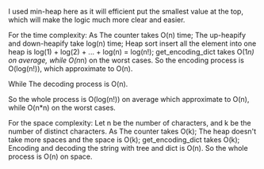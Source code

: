 I used min-heap here as it will efficient put the smallest value at the top, which will make the logic much more clear and easier. 


For the time complexity:
As
	The counter takes O(n) time;
	The up-heapify and down-heapify take log(n) time;
	Heap sort insert all the element into one heap is log(1) + log(2) + ... + log(n) = log(n!);
	get_encoding_dict takes O(1*n) on average, while O(n*n) on the worst cases.
So the encoding process is O(log(n!)), which approximate to O(n).

While The decoding process is O(n).

So the whole process is O(log(n!)) on average which approximate to O(n), while O(n*n) on the worst cases.


For the space complexity:
Let n be the number of characters, and k be the number of distinct characters.
As
	The counter takes O(k);
	The heap doesn't take more spaces and the space is O(k);
	get_encoding_dict takes O(k);
	Encoding and decoding the string with tree and dict is O(n).
So the whole process is O(n) on space.